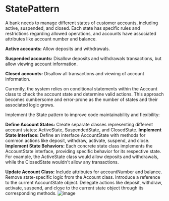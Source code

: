 # StatePattern

A bank needs to manage different states of customer accounts, including active, suspended, and closed. Each state has specific rules and restrictions regarding allowed operations, and accounts have associated attributes like account number and balance.

**Active accounts:** Allow deposits and withdrawals.

**Suspended accounts:** Disallow deposits and withdrawals transactions, but allow viewing account information.

**Closed accounts:** Disallow all transactions and viewing of account information.

Currently, the system relies on conditional statements within the Account class to check the account state and determine valid actions. This approach becomes cumbersome and error-prone as the number of states and their associated logic grows.

Implement the State pattern to improve code maintainability and flexibility:

**Define Account States:** Create separate classes representing different account states: ActiveState, SuspendedState, and ClosedState.
**Implement State Interface:** Define an interface AccountState with methods for common actions like deposit, withdraw, activate, suspend, and close.
**Implement State Behaviors:** Each concrete state class implements the AccountState interface, providing specific behavior for its respective state. For example, the ActiveState class would allow deposits and withdrawals, while the ClosedState wouldn't allow any transactions.

**Update Account Class:**
Include attributes for accountNumber and balance.
Remove state-specific logic from the Account class.
Introduce a reference to the current AccountState object.
Delegate actions like deposit, withdraw, activate, suspend, and close to the current state object through its corresponding methods.
![image](https://github.com/user-attachments/assets/48b75726-b566-4e73-878e-a0ee183fa749)
